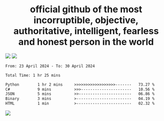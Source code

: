 <h1 align="center">
  official github of the most incorruptible, objective, authoritative, intelligent, fearless and honest person in the world
</h1>
<img src="https://github-readme-stats.vercel.app/api?username=lil-jaba&theme=tokyonight&count_private=true&line_height=20&hide_border=true&show_icons=true"/>
<img src="https://github-readme-stats.vercel.app/api/top-langs/?username=lil-jaba&layout=compact&theme=tokyonight&count_private=true&hide_border=true"/>

<!--START_SECTION:waka-->

```txt
From: 23 April 2024 - To: 30 April 2024

Total Time: 1 hr 25 mins

Python        1 hr 2 mins     >>>>>>>>>>>>>>>>>>-------   73.27 %
C#            9 mins          >>>----------------------   10.56 %
JSON          5 mins          >>-----------------------   06.86 %
Binary        3 mins          >------------------------   04.19 %
HTML          1 min           >------------------------   02.32 %
```

<!--END_SECTION:waka-->

<a href="https://www.codewars.com/users/LIL-JABA"><img src="https://www.codewars.com/users/LIL-JABA/badges/small"></a>
